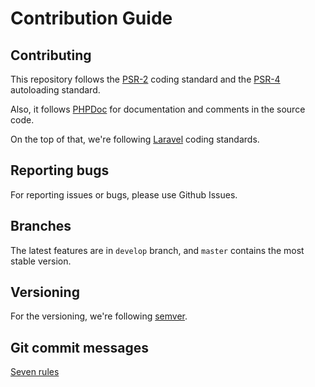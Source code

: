 # Contribution Guide
## Contributing

This repository follows the [PSR-2](https://github.com/php-fig/fig-standards/blob/master/accepted/PSR-2-coding-style-guide.md) coding standard and the [PSR-4](https://github.com/php-fig/fig-standards/blob/master/accepted/PSR-4-autoloader.md) autoloading standard.

Also, it follows [PHPDoc](https://www.phpdoc.org/) for documentation and comments in the source code.

On the top of that, we're following [Laravel](https://laravel.com/) coding standards.

## Reporting bugs

For reporting issues or bugs, please use Github Issues.

## Branches

The latest features are in `develop` branch, and `master` contains the most stable version.

## Versioning

For the versioning, we're following [semver](https://semver.org/).

## Git commit messages

[Seven rules](https://chris.beams.io/posts/git-commit/#seven-rules)
